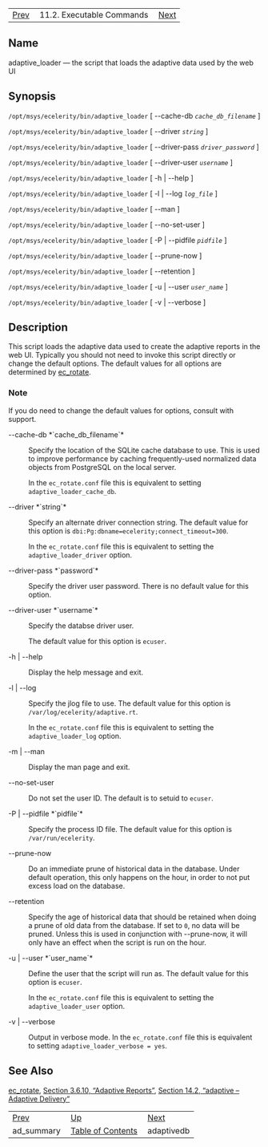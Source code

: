 |     |     |     |
| --- | --- | --- |
| [Prev](executable.ad_summary)  | 11.2. Executable Commands |  [Next](executable.adaptivedb.php) |

<a name="executable.adaptive_loader"></a>
## Name

adaptive_loader — the script that loads the adaptive data used by the web UI

## Synopsis

`/opt/msys/ecelerity/bin/adaptive_loader` [ --cache-db *`cache_db_filename`* ]

`/opt/msys/ecelerity/bin/adaptive_loader` [ --driver *`string`* ]

`/opt/msys/ecelerity/bin/adaptive_loader` [ --driver-pass *`driver_password`* ]

`/opt/msys/ecelerity/bin/adaptive_loader` [ --driver-user *`username`* ]

`/opt/msys/ecelerity/bin/adaptive_loader` [ -h | --help ]

`/opt/msys/ecelerity/bin/adaptive_loader` [ -l | --log *`log_file`* ]

`/opt/msys/ecelerity/bin/adaptive_loader` [ --man ]

`/opt/msys/ecelerity/bin/adaptive_loader` [ --no-set-user ]

`/opt/msys/ecelerity/bin/adaptive_loader` [ -P | --pidfile *`pidfile`* ]

`/opt/msys/ecelerity/bin/adaptive_loader` [ --prune-now ]

`/opt/msys/ecelerity/bin/adaptive_loader` [ --retention ]

`/opt/msys/ecelerity/bin/adaptive_loader` [ -u | --user *`user_name`* ]

`/opt/msys/ecelerity/bin/adaptive_loader` [ -v | --verbose ]

<a name="idp12972640"></a>
## Description

This script loads the adaptive data used to create the adaptive reports in the web UI. Typically you should not need to invoke this script directly or change the default options. The default values for all options are determined by [ec_rotate](executable.ec_rotate "ec_rotate").

### Note

If you do need to change the default values for options, consult with support.

<dl className="variablelist">

<dt>--cache-db *`cache_db_filename`*</dt>

<dd>

Specify the location of the SQLite cache database to use. This is used to improve performance by caching frequently-used normalized data objects from PostgreSQL on the local server.

In the `ec_rotate.conf` file this is equivalent to setting `adaptive_loader_cache_db`.

</dd>

<dt>--driver *`string`*</dt>

<dd>

Specify an alternate driver connection string. The default value for this option is `dbi:Pg:dbname=ecelerity;connect_timeout=300`.

In the `ec_rotate.conf` file this is equivalent to setting the `adaptive_loader_driver` option.

</dd>

<dt>--driver-pass *`password`*</dt>

<dd>

Specify the driver user password. There is no default value for this option.

</dd>

<dt>--driver-user *`username`*</dt>

<dd>

Specify the databse driver user.

The default value for this option is `ecuser`.

</dd>

<dt>-h | --help</dt>

<dd>

Display the help message and exit.

</dd>

<dt>-l | --log</dt>

<dd>

Specify the jlog file to use. The default value for this option is `/var/log/ecelerity/adaptive.rt`.

In the `ec_rotate.conf` file this is equivalent to setting the `adaptive_loader_log` option.

</dd>

<dt>-m | --man</dt>

<dd>

Display the man page and exit.

</dd>

<dt>--no-set-user</dt>

<dd>

Do not set the user ID. The default is to setuid to `ecuser`.

</dd>

<dt>-P | --pidfile *`pidfile`*</dt>

<dd>

Specify the process ID file. The default value for this option is `/var/run/ecelerity`.

</dd>

<dt>--prune-now</dt>

<dd>

Do an immediate prune of historical data in the database. Under default operation, this only happens on the hour, in order to not put excess load on the database.

</dd>

<dt>--retention</dt>

<dd>

Specify the age of historical data that should be retained when doing a prune of old data from the database. If set to `0`, no data will be pruned. Unless this is used in conjunction with --prune-now, it will only have an effect when the script is run on the hour.

</dd>

<dt>-u | --user *`user_name`*</dt>

<dd>

Define the user that the script will run as. The default value for this option is `ecuser`.

In the `ec_rotate.conf` file this is equivalent to setting the `adaptive_loader_user` option.

</dd>

<dt>-v | --verbose</dt>

<dd>

Output in verbose mode. In the `ec_rotate.conf` file this is equivalent to setting `adaptive_loader_verbose = yes`.

</dd>

</dl>

<a name="idp13011152"></a>
## See Also

[ec_rotate](executable.ec_rotate "ec_rotate"), [Section 3.6.10, “Adaptive Reports”](web3.reports.php#web3.reports.adaptive "3.6.10. Adaptive Reports"), [Section 14.2, “adaptive – Adaptive Delivery”](modules.adaptive.php "14.2. adaptive – Adaptive Delivery")

|     |     |     |
| --- | --- | --- |
| [Prev](executable.ad_summary)  | [Up](exe.commands.details.php) |  [Next](executable.adaptivedb.php) |
| ad_summary  | [Table of Contents](index) |  adaptivedb |

